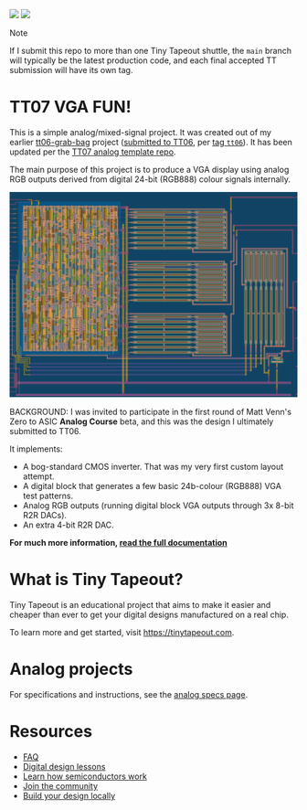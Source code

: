 ![](../../workflows/gds/badge.svg) ![](../../workflows/docs/badge.svg)

> [!NOTE]
> If I submit this repo to more than one Tiny Tapeout shuttle, the `main` branch will typically be the latest production code, and each final accepted TT submission will have its own tag.


# TT07 VGA FUN!

This is a simple analog/mixed-signal project. It was created out of my earlier [tt06-grab-bag](https://github.com/algofoogle/tt06-grab-bag) project ([submitted to TT06](https://tinytapeout.com/runs/tt06/492/), per [tag `tt06`](https://github.com/algofoogle/tt06-grab-bag/releases/tag/tt06)). It has been updated per the [TT07 analog template repo](https://github.com/TinyTapeout/tt07-analog-template).

The main purpose of this project is to produce a VGA display using analog RGB outputs derived from digital 24-bit (RGB888) colour signals internally.


![GDS layout render](./docs/layout.png)

BACKGROUND: I was invited to participate in the first round of Matt Venn's Zero to ASIC **Analog Course** beta, and this was the design I ultimately submitted to TT06.

It implements:
*   A bog-standard CMOS inverter. That was my very first custom layout attempt.
*   A digital block that generates a few basic 24b-colour (RGB888) VGA test patterns.
*   Analog RGB outputs (running digital block VGA outputs through 3x 8-bit R2R DACs).
*   An extra 4-bit R2R DAC.

**For much more information, [read the full documentation](docs/info.md)**

# What is Tiny Tapeout?

Tiny Tapeout is an educational project that aims to make it easier and cheaper than ever to get your digital designs manufactured on a real chip.

To learn more and get started, visit https://tinytapeout.com.

# Analog projects

For specifications and instructions, see the [analog specs page](https://tinytapeout.com/specs/analog/).


# Resources

- [FAQ](https://tinytapeout.com/faq/)
- [Digital design lessons](https://tinytapeout.com/digital_design/)
- [Learn how semiconductors work](https://tinytapeout.com/siliwiz/)
- [Join the community](https://tinytapeout.com/discord)
- [Build your design locally](https://docs.google.com/document/d/1aUUZ1jthRpg4QURIIyzlOaPWlmQzr-jBn3wZipVUPt4)

